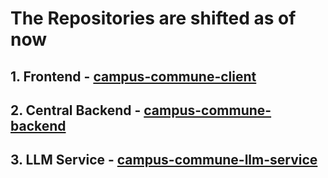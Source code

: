 # The Repositories are shifted as of now 
## 1. Frontend - [campus-commune-client](https://github.com/vek422/campus-commune-client)
## 2. Central Backend -  [campus-commune-backend](https://github.com/vek422/campus-commune-backend)
## 3. LLM Service - [campus-commune-llm-service](https://github.com/vek422/campus-commune-llm-service) 
